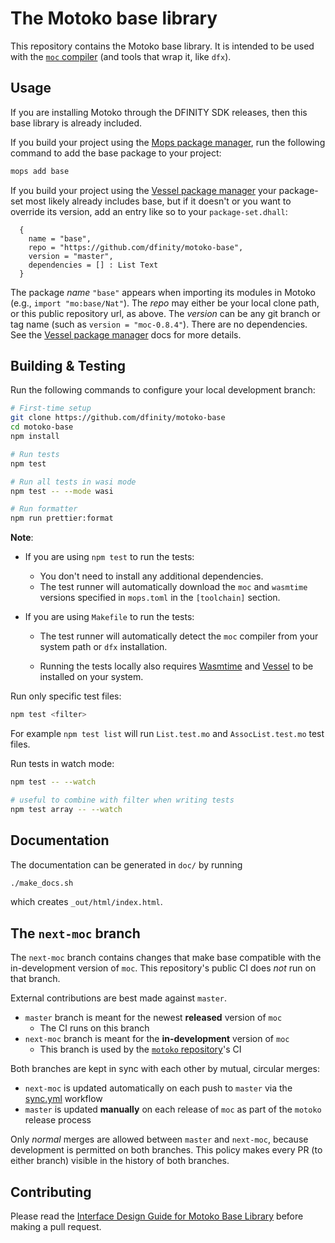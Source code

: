 The Motoko base library
=======================

This repository contains the Motoko base library. It is intended to be used with the [`moc` compiler](https://github.com/dfinity/motoko) (and tools that wrap it, like `dfx`).

Usage
-----

If you are installing Motoko through the DFINITY SDK releases, then this base
library is already included.

If you build your project using the [Mops package manager], run the following command to add the base package to your project:

```sh
mops add base
```

If you build your project using the [Vessel package manager] your package-set most likely already includes base, but if it doesn't or you want to override its version, add an entry like so to your `package-set.dhall`:

```
  {
    name = "base",
    repo = "https://github.com/dfinity/motoko-base",
    version = "master",
    dependencies = [] : List Text
  }
```

The package _name_ `"base"` appears when importing its modules in Motoko (e.g., `import "mo:base/Nat"`).  The _repo_ may either be your local clone path, or this public repository url, as above.  The _version_ can be any git branch or tag name (such as `version = "moc-0.8.4"`).  There are no dependencies.  See the [Vessel package manager] docs for more details.

[Mops package manager]: https://mops.one

[Vessel package manager]: https://github.com/dfinity/vessel

Building & Testing
------------------

Run the following commands to configure your local development branch:

```sh
# First-time setup
git clone https://github.com/dfinity/motoko-base
cd motoko-base
npm install

# Run tests
npm test

# Run all tests in wasi mode
npm test -- --mode wasi

# Run formatter
npm run prettier:format
```

**Note**:
- If you are using `npm test` to run the tests:
  - You don't need to install any additional dependencies.
  - The test runner will automatically download the `moc` and `wasmtime` versions specified in `mops.toml` in the `[toolchain]` section.

- If you are using `Makefile` to run the tests:
  - The test runner will automatically detect the `moc` compiler from your system path or `dfx` installation.

  - Running the tests locally also requires [Wasmtime](https://wasmtime.dev/) and [Vessel](https://github.com/dfinity/vessel) to be installed on your system.

Run only specific test files:
```sh
npm test <filter>
```

For example `npm test list` will run `List.test.mo` and `AssocList.test.mo` test files.

Run tests in watch mode:
```sh
npm test -- --watch

# useful to combine with filter when writing tests
npm test array -- --watch
```

Documentation
-------------

The documentation can be generated in `doc/` by running

```sh
./make_docs.sh
```

which creates `_out/html/index.html`.

The `next-moc` branch
---------------------

The `next-moc` branch contains changes that make base compatible with the
in-development version of `moc`. This repository's public CI does _not_ run
on that branch.

External contributions are best made against `master`.

- `master` branch is meant for the newest **released** version of `moc`
  - The CI runs on this branch
- `next-moc` branch is meant for the **in-development** version of `moc`
  - This branch is used by the [`motoko` repository](https://github.com/dfinity/motoko)'s CI

Both branches are kept in sync with each other by mutual, circular merges:
- `next-moc` is updated automatically on each push to `master` via the [sync.yml](.github/workflows/sync.yml) workflow
- `master` is updated **manually** on each release of `moc` as part of the `motoko` release process

Only *normal* merges are allowed between `master` and `next-moc`, because development is permitted on both branches.
This policy makes every PR (to either branch) visible in the history of both branches.

Contributing
------------

Please read the [Interface Design Guide for Motoko Base Library](doc/design.md) before making a pull request.
